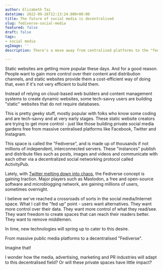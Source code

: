 ```yaml
---
author: Elizabeth Tai
datetime: 2022-09-26T12:13:24.000+00:00
title: The future of social media is decentralised
slug: fediverse-social-media
featured: false
draft: false
tags:
- social media
ogImage: ''
description: There's a move away from centralised platforms to the "fediverse"

---
```

Static websites are getting more popular these days. And for a good reason. People want to gain more control over their content and distribution channels, and static websites provide them a cost-efficient way of doing that, even if it's not very efficient to build them.

Instead of relying on cloud-based web builders and content management systems to create dynamic websites, some tech-savvy users are building "static" websites that do not require databases.

This is pretty geeky stuff, mostly popular with folks who know some coding and are tech-savvy and at very early stages. These static website creators are trying to get more control - just like those building private social media gardens free from massive centralised platforms like Facebook, Twitter and Instagram.

This space is called the "Fediverse", and is made up of thousands if not millions of independent, interconnected servers. These "instances" publish and distribute files such as posts, images and videos and communicate with each other via a decentralized social networking protocol called ActivityPub.

Lately, with [Twitter melting down into chaos](/posts/twitter-mess), the Fediverse concept is gaining traction. Major players such as Mastodon, a free and open-source software and microblogging network, are gaining millions of users, sometimes overnight.

I believe we've reached a crossroads of sorts in the social media/Internet space. What I call the "fed up" point - users want alternatives. They want more control over their data. They want more control of what they read/see. They want freedom to create spaces that can reach their readers better. They want to remove middlemen.

In time, new technologies will spring up to cater to this desire.

From massive public media platforms to a decentralised "Fediverse".

Imagine that!

I wonder how the media, advertising, marketing and PR industries will adapt to this decentralised field? Or will these private spaces have little impact?